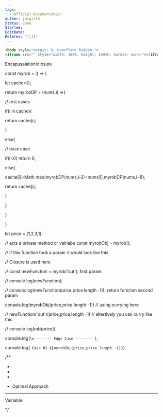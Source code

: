 ```yaml
---
tags:
  - Official-Documentation
author: jacgit18
Status: done
Started: 
EditDate: 
Relates: "[[]]"
---
```

```html
<body style="margin: 0; overflow: hidden;"> 
<iframe src="" style="width: 100%; height: 100vh; border: none;"></iframe> </body>
```




  
  

Encapusalation/closure



const myrob = () => {

let cache={};

return myrobDP = (nums,i) =>{

// test cases

if(i in cache){

return cache[i];

}

else{

// base case

if(i<0) return 0;

else{

cache[i]=Math.max(myrobDP(nums,i-2)+nums[i],myrobDP(nums,i-1));

return cache[i];

}

}

}

}

  
  

let price = [1,2,3,1];



  
// acts a private method or vairiabe
const myrobObj = myrob();

  

// if this function took a param it would look like this

  

// Closure is used here

// const newFunction = myrob('out'); first param

// console.log(newFunction);

// console.log(newFunction(price,price.length -1)); return function second param

  
  
  

console.log(myrobObj(price,price.length -1)) // using currying here

// newFunction('out')(price,price.length -1) // altertively you can curry like this

  
  

// console.log(rob(price))

  

console.log(`\n ------- Edge Case -------- `);

  

console.log(` Case 01 ${myrobObj(price,price.length -1)}`)

  
  
  

/**

*

*

*

* Optimal Approach

------------------------

Vairiable:

*/